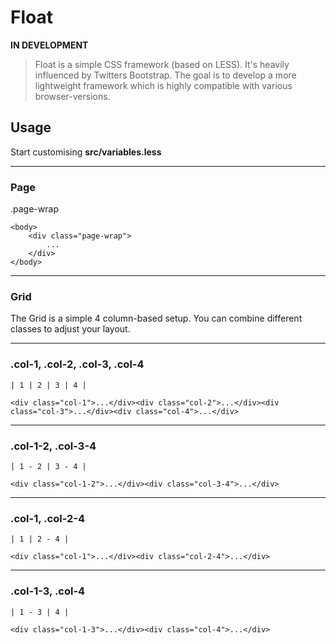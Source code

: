 # Float
**IN DEVELOPMENT**
> Float is a simple CSS framework (based on LESS). It's heavily influenced by Twitters Bootstrap. The goal is to develop a more lightweight framework which is highly compatible with various browser-versions.

## Usage

Start customising **src/variables.less**

***

### Page

.page-wrap

    <body>
        <div class="page-wrap">
            ...
        </div>
    </body>
    
***

### Grid

The Grid is a simple 4 column-based setup. You can combine different classes to adjust your layout.

***

### .col-1, .col-2, .col-3, .col-4 

```    
| 1 | 2 | 3 | 4 |     
```

    <div class="col-1">...</div><div class="col-2">...</div><div class="col-3">...</div><div class="col-4">...</div>
  
*** 

### .col-1-2, .col-3-4

```    
| 1 - 2 | 3 - 4 |     
```

    <div class="col-1-2">...</div><div class="col-3-4">...</div>

***

### .col-1, .col-2-4

```    
| 1 | 2 - 4 |     
```

    <div class="col-1">...</div><div class="col-2-4">...</div>

***

### .col-1-3, .col-4 

```    
| 1 - 3 | 4 |     
```

    <div class="col-1-3">...</div><div class="col-4">...</div>
